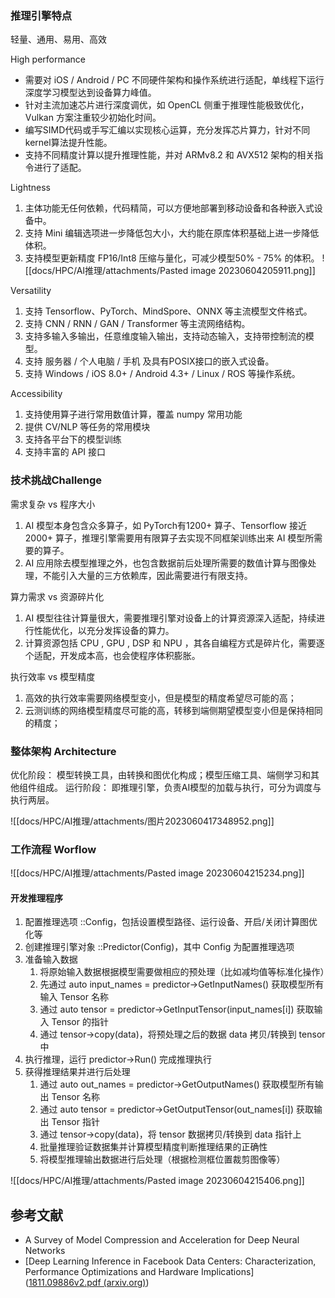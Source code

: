 
### 推理引擎特点
轻量、通用、易用、高效

High performance
- 需要对 iOS / Android / PC 不同硬件架构和操作系统进行适配，单线程下运行深度学习模型达到设备算力峰值。
- 针对主流加速芯片进行深度调优，如 OpenCL 侧重于推理性能极致优化，Vulkan 方案注重较少初始化时间。
- 编写SIMD代码或手写汇编以实现核心运算，充分发挥芯片算力，针对不同kernel算法提升性能。
- 支持不同精度计算以提升推理性能，并对 ARMv8.2 和 AVX512 架构的相关指令进行了适配。

Lightness
1. 主体功能无任何依赖，代码精简，可以方便地部署到移动设备和各种嵌入式设备中。
2. 支持 Mini 编辑选项进一步降低包大小，大约能在原库体积基础上进一步降低体积。
3. 支持模型更新精度 FP16/Int8 压缩与量化，可减少模型50% - 75% 的体积。
![[docs/HPC/AI推理/attachments/Pasted image 20230604205911.png]]


Versatility
1. 支持 Tensorflow、PyTorch、MindSpore、ONNX 等主流模型文件格式。
2. 支持 CNN / RNN / GAN / Transformer 等主流网络结构。
3. 支持多输入多输出，任意维度输入输出，支持动态输入，支持带控制流的模型。
4. 支持 服务器 / 个人电脑 / 手机 及具有POSIX接口的嵌入式设备。
5. 支持 Windows / iOS 8.0+ / Android 4.3+ / Linux / ROS 等操作系统。

Accessibility
1. 支持使用算子进行常用数值计算，覆盖 numpy 常用功能
2. 提供 CV/NLP 等任务的常用模块
3. 支持各平台下的模型训练
4. 支持丰富的 API 接口




### 技术挑战Challenge
需求复杂 vs 程序大小
1. AI 模型本身包含众多算子，如 PyTorch有1200+ 算子、Tensorflow 接近 2000+ 算子，推理引擎需要用有限算子去实现不同框架训练出来 AI 模型所需要的算子。
2. AI 应用除去模型推理之外，也包含数据前后处理所需要的数值计算与图像处理，不能引入大量的三方依赖库，因此需要进行有限支持。

算力需求 vs 资源碎片化
1. AI 模型往往计算量很大，需要推理引擎对设备上的计算资源深入适配，持续进行性能优化，以充分发挥设备的算力。
2. 计算资源包括 CPU , GPU , DSP 和 NPU ，其各自编程方式是碎片化，需要逐个适配，开发成本高，也会使程序体积膨胀。

执行效率 vs 模型精度
1. 高效的执行效率需要网络模型变小，但是模型的精度希望尽可能的高；
2. 云测训练的网络模型精度尽可能的高，转移到端侧期望模型变小但是保持相同的精度；


### 整体架构 Architecture
优化阶段： 模型转换工具，由转换和图优化构成；模型压缩工具、端侧学习和其他组件组成。
运行阶段： 即推理引擎，负责AI模型的加载与执行，可分为调度与执行两层。

![[docs/HPC/AI推理/attachments/图片2023060417348952.png]]



### 工作流程 Worflow

  ![[docs/HPC/AI推理/attachments/Pasted image 20230604215234.png]]
  
#### 开发推理程序

1. 配置推理选项 ::Config，包括设置模型路径、运行设备、开启/关闭计算图优化等
2. 创建推理引擎对象 ::Predictor(Config)，其中 Config 为配置推理选项
3. 准备输入数据
	1. 将原始输入数据根据模型需要做相应的预处理（比如减均值等标准化操作）
	2. 先通过 auto input_names = predictor->GetInputNames() 获取模型所有输入 Tensor 名称
	3. 通过 auto tensor = predictor->GetInputTensor(input_names[i]) 获取输入 Tensor 的指针
	4. 通过 tensor->copy(data)，将预处理之后的数据 data 拷贝/转换到 tensor 中
4. 执行推理，运行 predictor->Run() 完成推理执行
5. 获得推理结果并进行后处理
	1. 通过 auto out_names = predictor->GetOutputNames() 获取模型所有输出 Tensor 名称
	2. 通过 auto tensor = predictor->GetOutputTensor(out_names[i]) 获取输出 Tensor 指针
	3. 通过 tensor->copy(data)，将 tensor 数据拷贝/转换到 data 指针上
	4. 批量推理验证数据集并计算模型精度判断推理结果的正确性
	5. 将模型推理输出数据进行后处理（根据检测框位置裁剪图像等）

![[docs/HPC/AI推理/attachments/Pasted image 20230604215406.png]]

  
  

## 参考文献

- A Survey of Model Compression and Acceleration for Deep Neural Networks
- [Deep Learning Inference in Facebook Data Centers: Characterization, Performance Optimizations and Hardware Implications]([1811.09886v2.pdf (arxiv.org)](https://arxiv.org/pdf/1811.09886v2.pdf))


